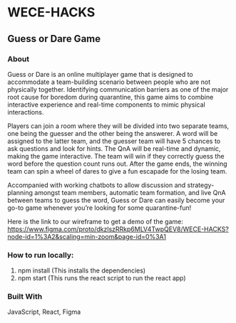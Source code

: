 # WECE-HACKS
## Guess or Dare Game

### About
Guess or Dare is an online multiplayer game that is designed to accommodate a team-building scenario between people who are not physically together. Identifying communication barriers as one of the major root cause for boredom during quarantine, this game aims to combine interactive experience and real-time components to mimic physical interactions. 

Players can join a room where they will be divided into two separate teams, one being the guesser and the other being the answerer. A word will be assigned to the latter team, and the guesser team will have 5 chances to ask questions and look for hints. The QnA will be real-time and dynamic, making the game interactive. The team will win if they correctly guess the word before the question count runs out. After the game ends, the winning team can spin a wheel of dares to give a fun escapade for the losing team.

Accompanied with working chatbots to allow discussion and strategy-planning amongst team members, automatic team formation, and live QnA between teams to guess the word, Guess or Dare can easily become your go-to game whenever you’re looking for some quarantine-fun!

Here is the link to our wireframe to get a demo of the game: 
https://www.figma.com/proto/dkzlszRRkp6MLV4TwpQEV8/WECE-HACKS?node-id=1%3A2&scaling=min-zoom&page-id=0%3A1

### How to run locally:
1. npm install (This installs the dependencies)
2. npm start (This runs the react script to run the react app)

### Built With 
JavaScript, React, Figma
